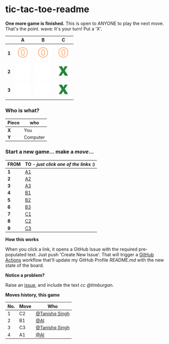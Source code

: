 # tic-tac-toe-readme

**One more game is finished.** This is open to ANYONE to play the next move. That's the point. wave: It's your turn! Put a 'X'.



||A|B|C|
|-|:-:|:-:|:-:|
|**1**|![](./images/yellow/0.png)|![](./images/yellow/0.png)|![](./images/yellow/0.png)|
|**2**|![](./images/green/blank.png)|![](./images/green/blank.png)|![](./images/green/1.png)|
|**3**|![](./images/green/blank.png)|![](./images/green/blank.png)|![](./images/green/1.png)|


### **Who is what?**
|Piece|who|
|-|-|
|**X**|You|
|**Y**|Computer|


### **Start a new game... make a _move_...**

|FROM|TO - _just click one of the links_ :)|
|-|-|
|**1**|<a target="_blank" rel="noopener" href="https://github.com/tanishq-singh-2301/tic-tac-toe-readme/issues/new?title=ttt_move_a1__&labels=make+move&body=Jush+push+'Submit+new+issue'.+You+don't+need+to+do+anything+else.">A1</a>|
|**2**|<a target="_blank" rel="noopener" href="https://github.com/tanishq-singh-2301/tic-tac-toe-readme/issues/new?title=ttt_move_a2__&labels=make+move&body=Jush+push+'Submit+new+issue'.+You+don't+need+to+do+anything+else.">A2</a>|
|**3**|<a target="_blank" rel="noopener" href="https://github.com/tanishq-singh-2301/tic-tac-toe-readme/issues/new?title=ttt_move_a3__&labels=make+move&body=Jush+push+'Submit+new+issue'.+You+don't+need+to+do+anything+else.">A3</a>|
|**4**|<a target="_blank" rel="noopener" href="https://github.com/tanishq-singh-2301/tic-tac-toe-readme/issues/new?title=ttt_move_b1__&labels=make+move&body=Jush+push+'Submit+new+issue'.+You+don't+need+to+do+anything+else.">B1</a>|
|**5**|<a target="_blank" rel="noopener" href="https://github.com/tanishq-singh-2301/tic-tac-toe-readme/issues/new?title=ttt_move_b2__&labels=make+move&body=Jush+push+'Submit+new+issue'.+You+don't+need+to+do+anything+else.">B2</a>|
|**6**|<a target="_blank" rel="noopener" href="https://github.com/tanishq-singh-2301/tic-tac-toe-readme/issues/new?title=ttt_move_b3__&labels=make+move&body=Jush+push+'Submit+new+issue'.+You+don't+need+to+do+anything+else.">B3</a>|
|**7**|<a target="_blank" rel="noopener" href="https://github.com/tanishq-singh-2301/tic-tac-toe-readme/issues/new?title=ttt_move_c1__&labels=make+move&body=Jush+push+'Submit+new+issue'.+You+don't+need+to+do+anything+else.">C1</a>|
|**8**|<a target="_blank" rel="noopener" href="https://github.com/tanishq-singh-2301/tic-tac-toe-readme/issues/new?title=ttt_move_c2__&labels=make+move&body=Jush+push+'Submit+new+issue'.+You+don't+need+to+do+anything+else.">C2</a>|
|**9**|<a target="_blank" rel="noopener" href="https://github.com/tanishq-singh-2301/tic-tac-toe-readme/issues/new?title=ttt_move_c3__&labels=make+move&body=Jush+push+'Submit+new+issue'.+You+don't+need+to+do+anything+else.">C3</a>|


**How this works**

When you click a link, it opens a GitHub Issue with the required pre-populated text. Just push 'Create New Issue'. That will trigger a [GitHub Actions](https://github.blog/2020-07-03-github-action-hero-casey-lee/) workflow that'll update my GitHub Profile _README.md_ with the new state of the board.


**Notice a problem?**

Raise an [issue](https://github.com/timburgan/timburgan/issues), and include the text _cc @timburgan_.


**Moves history, this game**

|No.|Move|Who|
|-|-|-|
|1|C2|[@Tanishq Singh](https://github.com/tanishq-singh-2301)|
|2|B1|[@AI](https://github.com/tanishq-singh-2301/tic-tac-toe-readme)|
|3|C3|[@Tanishq Singh](https://github.com/tanishq-singh-2301)|
|4|A1|[@AI](https://github.com/tanishq-singh-2301/tic-tac-toe-readme)|

